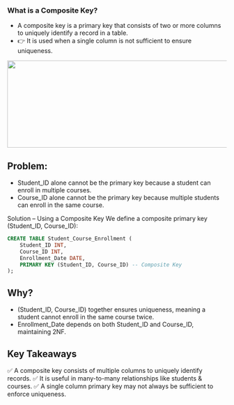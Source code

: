 ### What is a Composite Key?
- A composite key is a primary key that consists of two or more columns to uniquely identify a record in a table.
- 👉 It is used when a single column is not sufficient to ensure uniqueness.


<img width=800 height=200 src="https://github.com/user-attachments/assets/4141b59d-55a8-458c-a8fe-d24e78757c7f" >

## Problem:
- Student_ID alone cannot be the primary key because a student can enroll in multiple courses.
- Course_ID alone cannot be the primary key because multiple students can enroll in the same course.

Solution – Using a Composite Key
We define a composite primary key (Student_ID, Course_ID):

```sql
CREATE TABLE Student_Course_Enrollment (
    Student_ID INT,
    Course_ID INT,
    Enrollment_Date DATE,
    PRIMARY KEY (Student_ID, Course_ID) -- Composite Key
);
```

## Why?
- (Student_ID, Course_ID) together ensures uniqueness, meaning a student cannot enroll in the same course twice.
- Enrollment_Date depends on both Student_ID and Course_ID, maintaining 2NF.

## Key Takeaways
✅ A composite key consists of multiple columns to uniquely identify records.
✅ It is useful in many-to-many relationships like students & courses.
✅ A single column primary key may not always be sufficient to enforce uniqueness.
